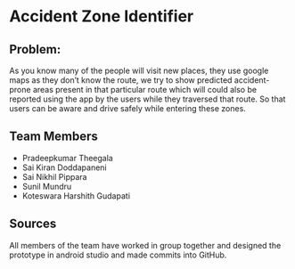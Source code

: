# Accident Zone Identifier

## Problem:
As you know many of the people will visit new places, they use google maps as they don’t know the route, we try to show predicted accident-prone areas present in that particular route which will could also be reported using the app by the users while they traversed that route. So that users can be aware and drive safely while entering these zones.

## Team Members
- Pradeepkumar Theegala
- Sai Kiran Doddapaneni
- Sai Nikhil Pippara
- Sunil Mundru
- Koteswara Harshith Gudapati




## Sources

All members of the team have worked in group together and designed the prototype in android studio and made commits into GitHub.
